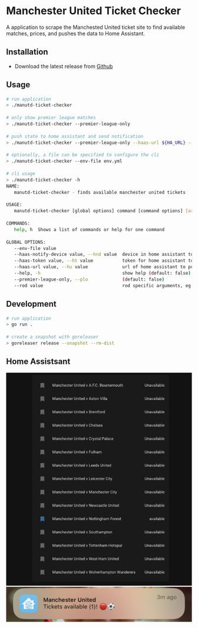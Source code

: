 # Manchester United Ticket Checker

A application to scrape the Manchested United ticket site to find available matches, prices, and pushes the data to Home Assistant.

## Installation 

- Download the latest release from [Github](https://github.com/RobertYoung/manutd-ticket-checker/releases/latest)

## Usage

```sh
# run application
> ./manutd-ticket-checker

# only show premier league matches
> ./manutd-ticket-checker --premier-league-only

# push state to home assistant and send notification
> ./manutd-ticket-checker --premier-league-only --haas-url ${HA_URL} --haas-token ${HA_TOKEN}

# optionally, a file can be specified to configure the cli
> ./manutd-ticket-checker --env-file env.yml

# cli usage
> ./manutd-ticket-checker -h
NAME:
   manutd-ticket-checker - finds available manchester united tickets

USAGE:
   manutd-ticket-checker [global options] command [command options] [arguments...]

COMMANDS:
   help, h  Shows a list of commands or help for one command

GLOBAL OPTIONS:
   --env-file value
   --haas-notify-device value, --hnd value  device in home assistant to send the notification to
   --haas-token value, --ht value           token for home assistant to authenticate to the api
   --haas-url value, --hu value             url of home assistant to push state and messages to
   --help, -h                               show help (default: false)
   --premier-league-only, --plo             (default: false)
   --rod value                              rod specific arguments, eg. https://go-rod.github.io/#/get-started/README?id=slow-motion-and-visual-trace
```

## Development

```sh
# run application
> go run .

# create a snapshot with goreleaser
> goreleaser release --snapshot --rm-dist
```

## Home Assistsant

![Home Assistant Dashboard Example](/assets/img/haas_dashboard.png "Home Assistant Dashboard Example")
![Home Assistant Notification Example](/assets/img/haas_notification.jpeg "Home Assistant Notification Example")
